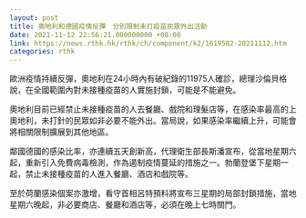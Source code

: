 ```yaml
---
layout: post
title: 奧地利和德國疫情反彈　分別限制未打疫苗民眾外出活動
date: 2021-11-12 22:56:21.000000000 +08:00
link: https://news.rthk.hk/rthk/ch/component/k2/1619582-20211112.htm
categories: rthk
---
```


歐洲疫情持續反彈，奧地利在24小時內有破紀錄的11975人確診，總理沙倫貝格說，在全國範圍內對未接種疫苗的人實施封鎖，可能是不能避免。

奧地利目前已經禁止未接種疫苗的人去餐廳、戲院和理髮店等，在感染率最高的上奧地利，未打針的民眾如非必要不能外出。當局說，如果感染率繼續上升，可能會將相關限制擴展到其他地區。

鄰國德國的感染比率，亦連續五天創新高，代理衛生部長斯潘宣布，從當地星期六起，重新引入免費病毒檢測，作為遏制疫情蔓延的措施之一。勃蘭登堡下星期一起，禁止未接種疫苗的人進入餐廳、酒店和戲院等。

至於荷蘭感染個案亦激增，看守首相呂特預料將宣布三星期的局部封鎖措施，當地星期六晚起，非必要商店、餐廳和酒店等，必須在晚上七時關門。

